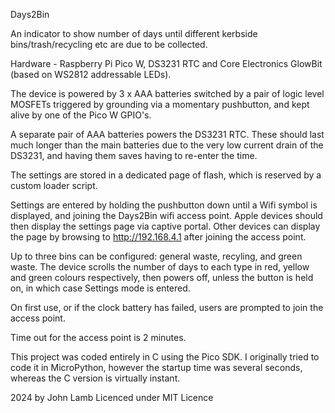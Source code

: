 Days2Bin

An indicator to show number of days until different kerbside
bins/trash/recycling etc are due to be collected.

Hardware - Raspberry Pi Pico W, DS3231 RTC and
Core Electronics GlowBit (based on WS2812 addressable LEDs).
 
The device is powered by 3 x AAA batteries switched by a pair of logic level MOSFETs
triggered by grounding via a momentary pushbutton, and kept alive
by one of the Pico W GPIO's.

A separate pair of AAA batteries powers the DS3231 RTC. These should last much longer than the main batteries due to the very low current drain of the DS3231, and having them saves having to re-enter the time.

The settings are stored in a dedicated page of flash, which is reserved by a custom loader script.

Settings are entered by holding the pushbutton down until a Wifi symbol is displayed, and joining the Days2Bin wifi access point. Apple devices should then display the settings page via captive portal. Other devices can display the page by browsing to http://192.168.4.1 after joining the access point.

Up to three bins can be configured: general waste, recyling, and green waste. The device scrolls the number of days to each type in red, yellow and green colours respectively, then powers off, unless the button is held on, in which case Settings mode is entered.

On first use, or if the clock battery has failed, users are prompted to join the access point.

Time out for the access point is 2 minutes.

This project was coded entirely in C using the Pico SDK. I originally tried to code it in MicroPython, however the startup time was several seconds, whereas the C version is virtually instant.



2024 by John Lamb
Licenced under MIT Licence